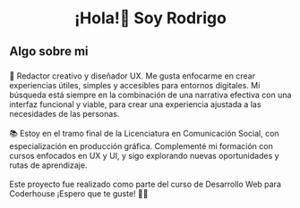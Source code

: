 <h1 align="center">¡Hola!👋 Soy Rodrigo</h1>

###

<p align="left"></p>

###

<h2 align="left">Algo sobre mi</h2>

###

<p align="left">💼 Redactor creativo y diseñador UX. Me gusta enfocarme en crear experiencias útiles, simples y accesibles para entornos digitales. Mi búsqueda está siempre en la combinación de una narrativa efectiva con una interfaz funcional y viable, para crear una experiencia ajustada a las necesidades de las personas.<br><br>📚 Estoy en el tramo final de la Licenciatura en Comunicación Social, con especialización en producción gráfica. Complementé mi formación con cursos enfocados en UX y UI, y sigo explorando nuevas oportunidades y rutas de aprendizaje.<br><br>Este proyecto fue realizado como parte del curso de Desarrollo Web para Coderhouse ¡Espero que te guste! 🙌🏻</p>

###

<h2 align="left"></h2>

###

<div align="left">
</div>

###
